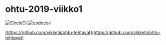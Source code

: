 # ohtu-2019-viikko1

[![CircleCI](https://circleci.com/gh/vikketii/ohtu-2019-viikko1.svg?style=svg)](https://circleci.com/gh/vikketii/ohtu-2019-viikko1)
[![codecov](https://codecov.io/gh/vikketii/ohtu-2019-viikko1/branch/master/graph/badge.svg)](https://codecov.io/gh/vikketii/ohtu-2019-viikko1)

[https://github.com/vikketii/ohtu-tehtavat](https://github.com/vikketii/ohtu-tehtavat)
